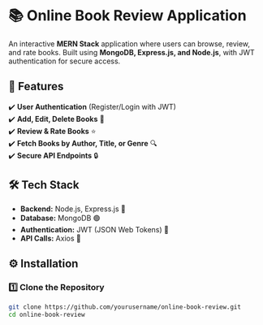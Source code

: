 # 📚 Online Book Review Application  

An interactive **MERN Stack** application where users can browse, review, and rate books. Built using **MongoDB, Express.js, and Node.js**, with JWT authentication for secure access.  

## 🚀 Features  

✔️ **User Authentication** (Register/Login with JWT)  
✔️ **Add, Edit, Delete Books** 📖  
✔️ **Review & Rate Books** ⭐  
✔️ **Fetch Books by Author, Title, or Genre** 🔍  
✔️ **Secure API Endpoints** 🔒  

## 🛠 Tech Stack  

- **Backend:** Node.js, Express.js 🚀  
- **Database:** MongoDB 🟢  
- **Authentication:** JWT (JSON Web Tokens) 🔑  
- **API Calls:** Axios 📡  


## ⚙️ Installation  

### **1️⃣ Clone the Repository**  
```sh
git clone https://github.com/yourusername/online-book-review.git
cd online-book-review




